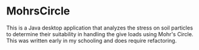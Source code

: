 # MohrsCircle

This is a Java desktop application that analyzes the stress on soil particles to determine their suitability in handling 
the give loads using Mohr's Circle.  This was written early in my schooling and does require refactoring.
